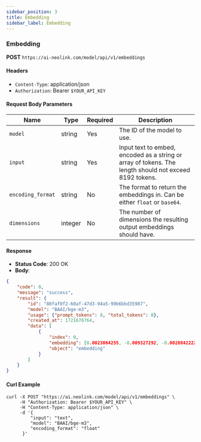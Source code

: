 ```yaml
---
sidebar_position: 3
title: Embedding
sidebar_label: Embedding
---
```


### Embedding

**POST** `https://ai-neolink.com/model/api/v1/embeddings`

#### Headers

- `Content-Type`: application/json
- `Authorization`: Bearer `$YOUR_API_KEY`

#### Request Body Parameters

| Name          | Type    | Required | Description                              |
|---------------|---------|----------|------------------------------------------|
| `model`       | string  | Yes      | The ID of the model to use.              |
| `input`       | string   | Yes      | Input text to embed, encoded as a string or array of tokens. The length should not exceed 8192 tokens.                             |
| `encoding_format`  | string | No       | The format to return the embeddings in. Can be either `float` or `base64`.|
| `dimensions` | integer   | No       | The number of dimensions the resulting output embeddings should have.                    |


#### Response

- **Status Code**: 200 OK
- **Body**:

```json
{
    "code": 0,
    "message": "success",
    "result": {
        "id": "80faf0f2-60af-47d3-94a5-99b6bbd35987",
        "model": "BAAI/bge-m3",
        "usage": {"prompt_tokens": 8, "total_tokens": 8},
        "created_at": 1721676764,
        "data": [
            {
                "index": 0,
                "embedding": [0.0023064255, -0.009327292, -0.0028842222],
                "object": "embedding"
            }
        ]
    }
}

```

#### Curl Example

```curl
curl -X POST "https://ai.neolink.com/model/api/v1/embeddings" \
     -H "Authorization: Bearer $YOUR_API_KEY" \
     -H "Content-Type: application/json" \
     -d '{
         "input": "text",
         "model": "BAAI/bge-m3",
         "encoding_format": "float"
      }'
```
